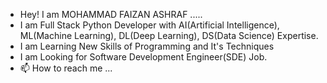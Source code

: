 - Hey! I am MOHAMMAD FAIZAN ASHRAF .....
- I am Full Stack Python Developer with AI(Artificial Intelligence), ML(Machine Learning), DL(Deep Learning), DS(Data Science) Expertise.
- I am Learning New Skills of Programming and It's Techniques
- I am Looking for Software Development Engineer(SDE) Job.
- 📫 How to reach me ...

<!---
ProgrammingTechniques/ProgrammingTechniques is a ✨ special ✨ repository because its `README.md` (this file) appears on your GitHub profile.
You can click the Preview link to take a look at your changes.
--->
